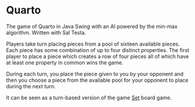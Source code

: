 Quarto
======

The game of Quarto in Java Swing with an AI powered by the min-max algorithm. Written with Sal Testa.

Players take turn placing pieces from a pool of sixteen available pieces. Each piece has some combination of up to
four distinct properties. The first player to place a piece which creates a row of four pieces all of which
have at least one property in common wins the game.

During each turn, you place the piece given to you by your opponent and then you choose a piece from the available 
pool for your opponent to place during the next turn.

It can be seen as a turn-based version of the game [Set](http://boardgamegeek.com/boardgame/1198/set) board game.
